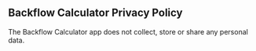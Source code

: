 ## Backflow Calculator Privacy Policy

The Backflow Calculator app does not collect, store or share any personal data.
